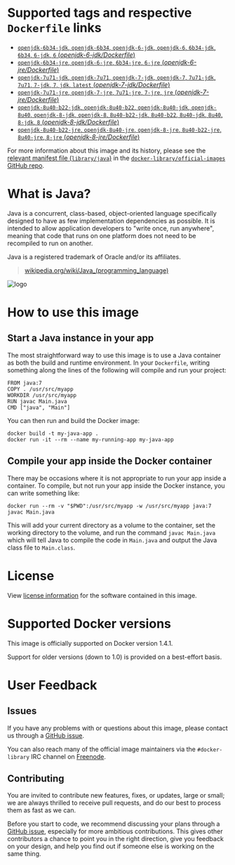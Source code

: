 # Supported tags and respective `Dockerfile` links

- [`openjdk-6b34-jdk`, `openjdk-6b34`, `openjdk-6-jdk`, `openjdk-6`, `6b34-jdk`, `6b34`, `6-jdk`, `6` (*openjdk-6-jdk/Dockerfile*)](https://github.com/docker-library/java/blob/3faf377815bd5409f91a007b092d38a36134baf5/openjdk-6-jdk/Dockerfile)
- [`openjdk-6b34-jre`, `openjdk-6-jre`, `6b34-jre`, `6-jre` (*openjdk-6-jre/Dockerfile*)](https://github.com/docker-library/java/blob/3faf377815bd5409f91a007b092d38a36134baf5/openjdk-6-jre/Dockerfile)
- [`openjdk-7u71-jdk`, `openjdk-7u71`, `openjdk-7-jdk`, `openjdk-7`, `7u71-jdk`, `7u71`, `7-jdk`, `7`, `jdk`, `latest` (*openjdk-7-jdk/Dockerfile*)](https://github.com/docker-library/java/blob/8b20818d91705361ff42b597369620680d0af98c/openjdk-7-jdk/Dockerfile)
- [`openjdk-7u71-jre`, `openjdk-7-jre`, `7u71-jre`, `7-jre`, `jre` (*openjdk-7-jre/Dockerfile*)](https://github.com/docker-library/java/blob/d63214d23aad827190c599e23351bd0bdd7dcadc/openjdk-7-jre/Dockerfile)
- [`openjdk-8u40-b22-jdk`, `openjdk-8u40-b22`, `openjdk-8u40-jdk`, `openjdk-8u40`, `openjdk-8-jdk`, `openjdk-8`, `8u40-b22-jdk`, `8u40-b22`, `8u40-jdk`, `8u40`, `8-jdk`, `8` (*openjdk-8-jdk/Dockerfile*)](https://github.com/docker-library/java/blob/4735dcec5fec2833635b8f6634d24d7e22c617b2/openjdk-8-jdk/Dockerfile)
- [`openjdk-8u40-b22-jre`, `openjdk-8u40-jre`, `openjdk-8-jre`, `8u40-b22-jre`, `8u40-jre`, `8-jre` (*openjdk-8-jre/Dockerfile*)](https://github.com/docker-library/java/blob/4735dcec5fec2833635b8f6634d24d7e22c617b2/openjdk-8-jre/Dockerfile)

For more information about this image and its history, please see the [relevant
manifest file
(`library/java`)](https://github.com/docker-library/official-images/blob/master/library/java)
in the [`docker-library/official-images` GitHub
repo](https://github.com/docker-library/official-images).

# What is Java?

Java is a concurrent, class-based, object-oriented language specifically
designed to have as few implementation dependencies as possible. It is intended
to allow application developers to "write once, run anywhere", meaning that code
that runs on one platform does not need to be recompiled to run on another.

Java is a registered trademark of Oracle and/or its affiliates.

> [wikipedia.org/wiki/Java_(programming_language)](http://en.wikipedia.org/wiki/Java_(programming_language))

![logo](https://raw.githubusercontent.com/docker-library/docs/master/java/logo.png)

# How to use this image

## Start a Java instance in your app

The most straightforward way to use this image is to use a Java container as
both the build and runtime environment. In your `Dockerfile`, writing something
along the lines of the following will compile and run your project:

    FROM java:7
    COPY . /usr/src/myapp
    WORKDIR /usr/src/myapp
    RUN javac Main.java
    CMD ["java", "Main"]

You can then run and build the Docker image:

    docker build -t my-java-app .
    docker run -it --rm --name my-running-app my-java-app

## Compile your app inside the Docker container

There may be occasions where it is not appropriate to run your app inside a
container. To compile, but not run your app inside the Docker instance, you can
write something like:

    docker run --rm -v "$PWD":/usr/src/myapp -w /usr/src/myapp java:7 javac Main.java

This will add your current directory as a volume to the container, set the
working directory to the volume, and run the command `javac Main.java` which
will tell Java to compile the code in `Main.java` and output the Java class file
to `Main.class`.

# License

View [license information](http://openjdk.java.net/legal/gplv2+ce.html)
for the software contained in this image.

# Supported Docker versions

This image is officially supported on Docker version 1.4.1.

Support for older versions (down to 1.0) is provided on a best-effort basis.

# User Feedback

## Issues

If you have any problems with or questions about this image, please contact us
 through a [GitHub issue](https://github.com/docker-library/java/issues).

You can also reach many of the official image maintainers via the
`#docker-library` IRC channel on [Freenode](https://freenode.net).

## Contributing

You are invited to contribute new features, fixes, or updates, large or small;
we are always thrilled to receive pull requests, and do our best to process them
as fast as we can.

Before you start to code, we recommend discussing your plans 
through a [GitHub issue](https://github.com/docker-library/java/issues), especially for more ambitious
contributions. This gives other contributors a chance to point you in the right
direction, give you feedback on your design, and help you find out if someone
else is working on the same thing.

